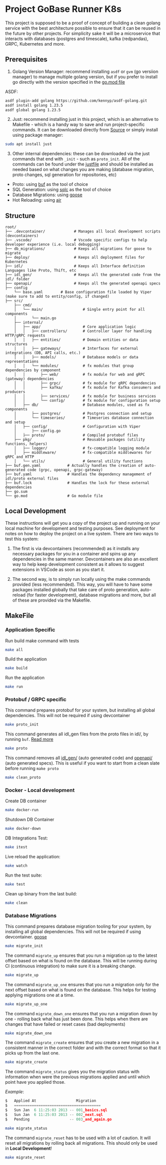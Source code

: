 # Project GoBase Runner K8s

This project is supposed to be a proof of concept of building a clean golang service with the best architecture possible to ensure
that it can be reused in the future by other projects. For simplicity sake it will be a microservice that interacts with databases (postgres and timescale), kafka (redpandas), GRPC, Kubernetes and more.

## Prerequisites

1. Golang Version Manager: recommend installing `asdf` or `gvm` (go versiion manager) to manage multiple golang version, but if you prefer to install go directly with the version specified in the [go.mod file](./go.mod)

ASDF:

```bash
asdf plugin-add golang https://github.com/kennyp/asdf-golang.git
asdf install golang 1.23.5
asdf global golang 1.23.5
```

2. Just: recommend installing just in this project, which is an alternative to Makefile - which is a handy way to save and run project-specific commands. It can be downloaded directly from [Source](https://github.com/casey/just) or simply install using package manager:

```bash
sudo apt install just
```

3. Other internal dependencies: these can be downloaded via the just commands that end with `_init` - such as `proto_init`. All of the commands can be found under the [justfile](./justfile) and should be installed as needed based on what changes you are making (database migration, proto changes, sql generation for repositories, etc)

- Proto: using [buf](https://buf.build/) as the tool of choice
- SQL Generation: using [sqlc](https://sqlc.dev/) as the tool of choice
- Database Migrations: using [goose](https://pressly.github.io/goose)
- Hot Reloading: using [air](https://github.com/air-verse/air)

## Structure

```
root/
├── .devcontainer/             # Manages all local development scripts (devcontainers)
├── .vscode/                   # Vscode specific configs to help developer experience (i.e. local debugging)
├── db_migrations/             # Keeps all migrations for goose to migrate
├── deploy/                    # Keeps all deployment files for Kubernetes
├── idl/                       # Keeps all Interface definition Languages like Proto, Thift, etc
├── idl_gen/                   # Keeps all the generated code from the idl/ folder
├── openapi/                   # Keeps all the generated openapi specs
├── config
    └── base.yaml        # Base configuration file loaded by Viper (make sure to add to entity/config, if changed)
├── src/
    ├── cmd/
    │   └── main/                  # Single entry point for all components
    │       └── main.go
    ├── internal/
    │   ├── app/                   # Core application logic
    │   │   ├── controllers/       # Controller layer for handling HTTP/gRPC requests
    │   │   ├── entities/          # Domain entities or data structures
    │   │   ├── gateways/          # Interfaces for external integrations (DB, API calls, etc.)
    │   │   ├── models/            # Database models or data representations
    │   │   └── modules/           # fx modules that group dependencies by component
    │   │       ├── web/           # fx module for web and gRPC (gateway) dependencies
    │   │       ├── grpc/          # fx module for gRPC dependencies
    │   │       ├── kafka/         # fx module for Kafka consumers and producers
    │   │       ├── services/      # fx module for business services
    │   │       └── config/        # fx module for configuration setup
    │   ├── db/                    # Database modules, used as fx components
    │       ├── postgres/          # Postgres connection and setup
    │       └── timeseries/        # Timeseries database connection and setup
    │   ├── config/                # Configuration with Viper
    │       ├── config.go
    │   ├── proto/                 # Compiled protobuf files
    ├── pkg/                       # Reusable packages (utility functions, helpers)
    │   ├── logger/                # fx-compatible logging module
    │   ├── middleware/            # fx-compatible middlewares for gRPC and HTTP
    │   └── utils/                 # General utility functions
├── buf.gen.yaml            # Actually handles the creation of auto-generated code (grpc, openapi, grpc-gateway)
├── buf.yaml                # Handles the dependency management of idl/proto external files
├── buf.lock                # Handles the lock for these external dependencies
├── go.sum
└── go.mod                  # Go module file

```

## Local Development

These instructions will get you a copy of the project up and running on your local machine for development and testing purposes. See deployment for notes on how to deploy the project on a live system.
There are two ways to test this system:

1. The first is via devcontainers (recommended) as it installs any necessary packages for you in a container and spins up any dependencies in the same manner. Devcontainers are also an excellent way to help keep development consistent as it allows to suggest extensions in VSCode as soon as you start it.

1. The second way, is to simply run locally using the make commands provided (less recommended). This way, you will have to have some packages installed globally that take care of proto generation, auto-reload (for faster development), database migrations and more, but all of these are provided via the Makefile.

## MakeFile

### Application Specific

Run build make command with tests

```bash
make all
```

Build the application

```bash
make build
```

Run the application

```bash
make run
```

### Protobuf / GRPC specific

This command prepares protobuf for your system, but installing all global dependencies.
This will not be required if using devcontainer

```bash
make proto_init
```

This command generates all idl_gen files from the proto files in idl/,
by running `buf`. [Read more](https://buf.build/blog/buf-cli-next-generation)

```bash
make proto
```

This command removes all [idl_gen/](./idl_gen/) (auto generated code) and [openapi/](./openapi/) (auto generated specs).
This is useful if you want to start from a clean slate before running `make proto`

```bash
make clean_proto
```

### Docker - Local development

Create DB container

```bash
make docker-run
```

Shutdown DB Container

```bash
make docker-down
```

DB Integrations Test:

```bash
make itest
```

Live reload the application:

```bash
make watch
```

Run the test suite:

```bash
make test
```

Clean up binary from the last build:

```bash
make clean
```

### Database Migrations

This command prepares database migration tooling for your system, by installing all global dependencies.
This will not be required if using devcontainer. [goose](https://github.com/pressly/goose)

```bash
make migrate_init
```

The command `migrate_up` ensures that you run a migration up to the latest
offset based on what is found on the database. This will be running during CI (continuous integration)
to make sure it is a breaking change.

```bash
make migrate_up
```

The command `migrate_up_one` ensures that you run a migration only for the next
offset based on what is found on the database. This helps for testing applying
migrations one at a time.

```bash
make migrate_up_one
```

The command `migrate_down_one` ensures that you run a migration down by one - rolling back
what has just been done. This helps when there are changes that have failed or reset cases (bad deployments)

```bash
make migrate_down_one
```

The command `migrate_create` ensures that you create a new migration in a consistent manner
in the correct folder and with the correct format so that it picks up from the last one.

```bash
make migrate_create
```

The command `migrate_status` gives you the migration status with information when were the
previous migrations applied and until which point have you applied those.

_Example_:

```c
$   Applied At                  Migration
$   =======================================
$   Sun Jan  6 11:25:03 2013 -- 001_basics.sql
$   Sun Jan  6 11:25:03 2013 -- 002_next.sql
$   Pending                  -- 003_and_again.go
```

```bash
make migrate_status
```

The command `migrate_reset` has to be used with a lot of caution.
It will reset all migrations by rolling back all migrations.
This should only be used in **Local Development**!

```bash
make migrate_reset
```
